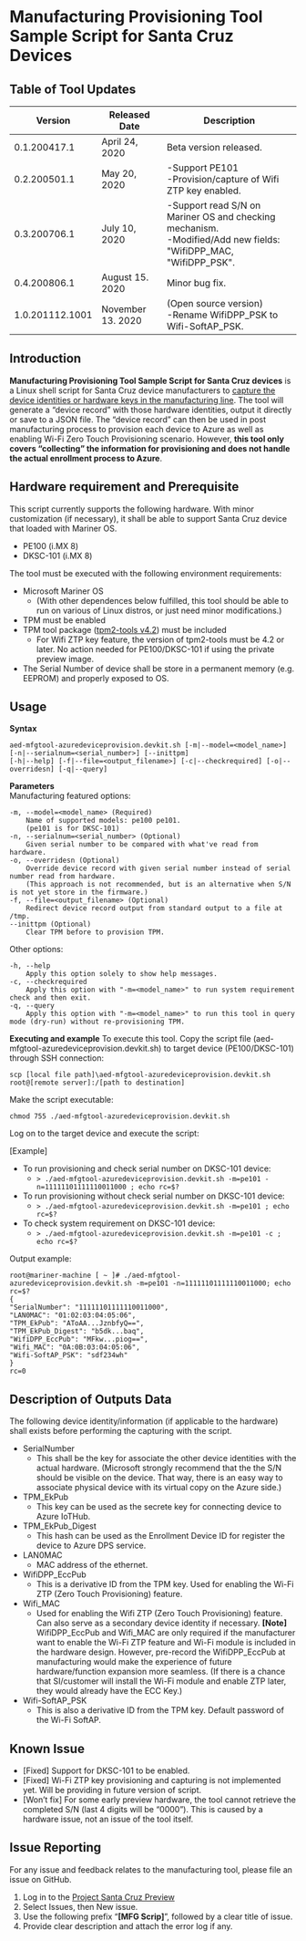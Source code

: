 # Manufacturing Provisioning Tool Sample Script for Santa Cruz Devices

## Table of Tool Updates
| Version | Released Date | Description |
|--|--|--|
| 0.1.200417.1 | April 24, 2020 | Beta version released. |
| 0.2.200501.1 | May 20, 2020 | -Support PE101<br>-Provision/capture of Wifi ZTP key enabled. |
| 0.3.200706.1 | July 10, 2020 | -Support read S/N on Mariner OS and checking mechanism.<br>-Modified/Add new fields: "WifiDPP_MAC, "WifiDPP_PSK". |
| 0.4.200806.1 | August 15. 2020 | Minor bug fix. |
| 1.0.201112.1001 | November 13. 2020 | (Open source version)<br>-Rename WifiDPP_PSK to Wifi-SoftAP_PSK. |

## Introduction
**Manufacturing Provisioning Tool Sample Script for Santa Cruz devices** is a Linux shell script for Santa Cruz device manufacturers to <ins>capture the device identities or hardware keys in the manufacturing line</ins>. The tool will generate a “device record” with those hardware identities, output it directly or save to a JSON file.
The “device record” can then be used in post manufacturing process to provision each device to Azure as well as enabling Wi-Fi Zero Touch Provisioning scenario. However, **this tool only covers “collecting” the information for provisioning and does not handle the actual enrollment process to Azure**.

## Hardware requirement and Prerequisite
This script currently supports the following hardware. With minor customization (if necessary), it shall be able to support Santa Cruz device that loaded with Mariner OS.
 - PE100 (i.MX 8)
 - DKSC-101 (i.MX 8)

The tool must be executed with the following environment requirements:

 - Microsoft Mariner OS
	 - (With other dependences below fulfilled, this tool should be able to run on various of Linux distros, or just need minor modifications.)
 - TPM must be enabled
 - TPM tool package ([tpm2-tools v4.2](https://github.com/tpm2-software/tpm2-tools/wiki)) must be included
	 - For Wifi ZTP key feature, the version of tpm2-tools must be 4.2 or later. No action needed for PE100/DKSC-101 if using the private preview image.
 - The Serial Number of device shall be store in a permanent memory (e.g. EEPROM) and properly exposed to OS.

## Usage
**Syntax**

    aed-mfgtool-azuredeviceprovision.devkit.sh [-m|--model=<model_name>] [-n|--serialnum=<serial_number>] [--inittpm]
    [-h|--help] [-f|--file=<output_filename>] [-c|--checkrequired] [-o|--overridesn] [-q|--query]
**Parameters**    
Manufacturing featured options:

    -m, --model=<model_name> (Required)
        Name of supported models: pe100 pe101.
        (pe101 is for DKSC-101)
    -n, --serialnum=<serial_number> (Optional)
        Given serial number to be compared with what've read from hardware.
    -o, --overridesn (Optional)
        Override device record with given serial number instead of serial number read from hardware.
        (This approach is not recommended, but is an alternative when S/N is not yet store in the firmware.)
    -f, --file=<output_filename> (Optional)
        Redirect device record output from standard output to a file at /tmp.
    --inittpm (Optional)
        Clear TPM before to provision TPM.

Other options:

    -h, --help
	    Apply this option solely to show help messages.
    -c, --checkrequired
	    Apply this option with "-m=<model_name>" to run system requirement check and then exit.
    -q, --query
	    Apply this option with "-m=<model_name>" to run this tool in query mode (dry-run) without re-provisioning TPM.
**Executing and example**
To execute this tool. Copy the script file (aed-mfgtool-azuredeviceprovision.devkit.sh) to target device (PE100/DKSC-101) through SSH connection:

    scp [local file path]\aed-mfgtool-azuredeviceprovision.devkit.sh root@[remote server]:/[path to destination]
Make the script executable:

    chmod 755 ./aed-mfgtool-azuredeviceprovision.devkit.sh
Log on to the target device and execute the script:

[Example]
 - To run provisioning and check serial number on DKSC-101 device:
	 - `> ./aed-mfgtool-azuredeviceprovision.devkit.sh -m=pe101 -n=11111101111110011000 ; echo rc=$?`
 - To run provisioning without check serial number on DKSC-101 device:
	 - `> ./aed-mfgtool-azuredeviceprovision.devkit.sh -m=pe101 ; echo rc=$?`
 - To check system requirement on DKSC-101 device:
	 - `> ./aed-mfgtool-azuredeviceprovision.devkit.sh -m=pe101 -c ; echo rc=$? `

Output example:

    root@mariner-machine [ ~ ]# ./aed-mfgtool-azuredeviceprovision.devkit.sh -m=pe101 -n=11111101111110011000; echo rc=$?
    {
    "SerialNumber": "11111101111110011000",
    "LAN0MAC": "01:02:03:04:05:06",
    "TPM_EkPub": "AToAA...JznbfyQ==",
    "TPM_EkPub_Digest": "b5dk...baq",
    "WifiDPP_EccPub": "MFkw...piog==",
    "Wifi_MAC": "0A:0B:03:04:05:06",
    "Wifi-SoftAP_PSK": "sdf234wh"
    }
    rc=0

## Description of Outputs Data
The following device identity/information (if applicable to the hardware) shall exists before performing the capturing with the script.

 - SerialNumber
	 - This shall be the key for associate the other device identities with the actual hardware. (Microsoft strongly recommend that the the S/N should be visible on the device. That way, there is an easy way to associate physical device with its virtual copy on the Azure side.)
 - TPM_EkPub
	 - This key can be used as the secrete key for connecting device to   Azure IoTHub.
 - TPM_EkPub_Digest
	 - This hash can be used as the Enrollment Device ID for register the
   device to Azure DPS service.
 - LAN0MAC
	 - MAC address of the ethernet.
 - WifiDPP_EccPub
	 - This is a derivative ID from the TPM key. Used for enabling the Wi-Fi ZTP (Zero Touch Provisioning) feature.
 - Wifi_MAC
	 - Used for enabling the Wifi ZTP (Zero Touch Provisioning) feature. Can also serve as a secondary device identity if necessary.
**[Note]** WifiDPP_EccPub and Wifi_MAC are only required if the manufacturer want to enable the Wi-Fi ZTP feature and Wi-Fi module is included in the hardware design. However, pre-record the WifiDPP_EccPub at manufacturing would make the experience of future hardware/function expansion more seamless. (If there is a chance that SI/customer will install the Wi-Fi module and enable ZTP later, they would already have the ECC Key.)
 - Wifi-SoftAP_PSK
	 - This is also a derivative ID from the TPM key. Default password of the Wi-Fi SoftAP.

## Known Issue

 - [Fixed] Support for DKSC-101 to be enabled. 
 - [Fixed] Wi-Fi ZTP key   provisioning and capturing is not implemented yet. Will be providing in future version of script. 
 - [Won’t fix] For some early preview hardware, the tool cannot retrieve the completed S/N (last 4 digits will be “0000”). This is caused by a hardware issue, not an issue of
   the tool itself.

## Issue Reporting
For any issue and feedback relates to the manufacturing tool, please file an issue on GitHub.
1.	Log in to the [Project Santa Cruz Preview](https://github.com/microsoft/Project-Santa-Cruz-Preview/)
2.	Select Issues, then New issue.
3.	Use the following prefix “**[MFG Scrip]**”, followed by a clear title of issue.
4.	Provide clear description and attach the error log if any.
